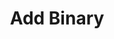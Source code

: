 ---
title: "67. Add Binary"
desc: "Lorem ipsum dolor sit amet"
difficulty: {
  slug: "medium",
  title: "Medium"
}
tags: ["array", "two-pointer"]
createdAt: 2019-09-01
updatedAt: 2019-10-01
---